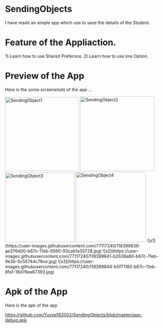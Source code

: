 # SendingObjects

I have made an simple app which use to save the details of the Student.

# Feature of the Appliaction.
1).Learn how to use  Shared Prefernce.
2).Learn how to use ime Option.

# Preview of the App

Here is the some screenshots of the app ...

<img width="241" alt="SendingObject1" src="https://user-images.githubusercontent.com/77117240/116823169-a23dac80-aba0-11eb-86e5-81fb60b29295.png">
<img width="243" alt="SendingObject2" src="https://user-images.githubusercontent.com/77117240/116823189-bc778a80-aba0-11eb-803d-a6cc258d958b.png">
<img width="227" alt="SendingObject3" src="https://user-images.githubusercontent.com/77117240/116823195-c26d6b80-aba0-11eb-98c1-be7ea1fe9079.png">
<img width="229" alt="SendingObject4" src="https://user-images.githubusercontent.com/77117240/116823198-c6998900-aba0-11eb-941b-61c91780168e.png">
![s1](https://user-images.githubusercontent.com/77117240/118399836-ae376d00-b67c-11eb-9560-93cab1a30728.jpg)
![s2](https://user-images.githubusercontent.com/77117240/118399841-b2638a80-b67c-11eb-9e3b-5c55744c76ce.jpg)
![s3](https://user-images.githubusercontent.com/77117240/118399844-b5f71180-b67c-11eb-8fa1-18d76ea67393.jpg)

# Apk of the App

Here is the apk of the app 

https://github.com/Yuvraj162002/SendingObjects/blob/master/app-debug.apk
